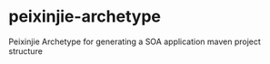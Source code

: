 peixinjie-archetype
===================

Peixinjie Archetype for generating a SOA application maven project structure
